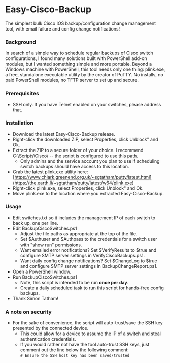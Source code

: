 # Easy-Cisco-Backup
The simplest bulk Cisco IOS backup/configuration change management tool, with email failure and config change notifications!

### Background
In search of a simple way to schedule regular backups of Cisco switch configurations, I found many solutions built with PowerShell add-on modules, but I wanted something simple and more portable.  Beyond a Windows machine with PowerShell, this tool needs only one thing: plink.exe, a free, standalone executable utility by the creator of PuTTY.  No installs, no paid PowerShell modules, no TFTP server to set up and secure.

### Prerequisites
  - SSH only.  If you have Telnet enabled on your switches, please address that.

### Installation
  - Download the latest Easy-Cisco-Backup release.
  - Right-click the downloaded ZIP, select Properties, click Unblock" and Ok.
  - Extract the ZIP to a secure folder of your choice.  I recommend C:\Scripts\Cisco\ -- the script is configured to use this path.
    - Only admins and the service account you plan to use if scheduling switch backups should have access to this location.
  - Grab the latest plink.exe utility here: [https://www.chiark.greenend.org.uk/~sgtatham/putty/latest.html](https://the.earth.li/~sgtatham/putty/latest/w64/plink.exe)
  - Right-click plink.exe, select Properties, click Unblock" and Ok.
  - Move plink.exe to the location where you extracted Easy-Cisco-Backup.

### Usage
  - Edit switches.txt so it includes the management IP of each switch to back up, one per line.
  - Edit BackupCiscoSwitches.ps1
    - Adjust the file paths as appropriate at the top of the file.
    - Set $Authuser and $Authpass to the credentials for a switch user with "show run" permissions.
    - Want emailed error notifications?  Set $VerifyResults to $true and configure SMTP server settings in VerifyCiscoBackups.ps1.
    - Want daily config change notifications?  Set $ChangeLog to $true and configure SMTP server settings in BackupChangeReport.ps1.
  - Open a PowerShell window.
  - Run BackupCiscoSwitches.ps1
    - Note, this script is intended to be run **once per day**.
    - Create a daily scheduled task to run this script for hands-free config backups.
  - Thank Simon Tatham!

### A note on security
  - For the sake of convenience, the script will auto-trust/save the SSH key presented by the connected device.
    - This could allow for a device to assume the IP of a switch and steal authentication credentials.
    - If you would rather not have the tool auto-trust SSH keys, just comment out the line below the following comment:  
      ```# Ensure the SSH host key has been saved/trusted```

